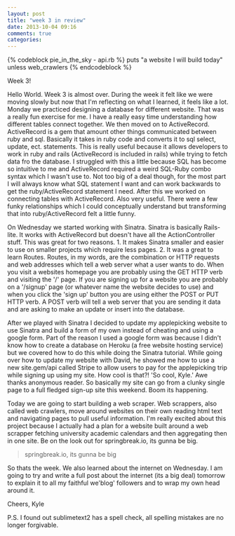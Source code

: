 ```yaml
---
layout: post
title: "week 3 in review"
date: 2013-10-04 09:16
comments: true
categories:
---
```


{% codeblock pie_in_the_sky - api.rb %}
puts "a website I will build today" unless web_crawlers
{% endcodeblock %}

Week 3!

Hello World. Week 3 is almost over. During the week it felt like we were moving slowly but now that I'm reflecting on what I learned, it feels like a lot. Monday we practiced designing a database for different website. That was a really fun exercise for me. I have a really easy time understanding how different tables connect together. We then moved on to ActiveRecord. ActiveRecord is a gem that amount other things communicated between ruby and sql. Basically it takes in ruby code and converts it to sql select, update, ect. statements. This is really useful because it allows developers to work in ruby and rails (ActiveRecord is included in rails) while trying to fetch data fro the database. I struggled with this a little because SQL has become so intuitive to me and ActiveRecord required a weird SQL-Ruby combo syntax which I wasn't use to. Not too big of a deal though, for the most part I will always know what SQL statement I want and can work backwards to get the ruby/ActiveRecord statement I need. After this we worked on connecting tables with ActiveRecord. Also very useful. There were a few funky relationships which I could conceptually understand but transforming that into ruby/ActiveRecord felt a little funny.

On Wednesday we started working with Sinatra. Sinatra is basically Rails-lite. It works with ActiveRecord but doesn't have all the ActionController stuff. This was great for two reasons. 1. It makes Sinatra smaller and easier to use on smaller projects which require less pages. 2. It was a great to learn Routes.
Routes, in my words, are the combination or HTTP requests and web addresses which tell a web server what a user wants to do. When you visit a websites homepage you are probably using the GET HTTP verb and visiting the '/' page. If you are signing up for a website you are probably on a '/signup' page (or whatever name the website decides to use) and when you click the 'sign up' button you are using either the POST or PUT HTTP verb. A POST verb will tell a web server that you are sending it data and are asking to make an update or insert into the database.

After we played with Sinatra I decided to update my applepicking website to use Sinatra and build a form of my own instead of cheating and using a google form. Part of the reason I used a google form was because I didn't know how to create a database on Heroku (a free website hosting service) but we covered how to do this while doing the Sinatra tutorial. While going over how to update my website with David, he showed me how to use a new site.gem/api called Stripe to allow users to pay for the applepicking trip while signing up using my site. How cool is that?! 'So cool, Kyle.' Awe thanks anonymous reader. So basically my site can go from a clunky single page to a full fledged sign-up site this weekend. Boom its happening.

Today we are going to start building a web scraper. Web scrappers, also called web crawlers, move around websites on their own reading html text and navigating pages to pull useful information. I'm really excited about this project because I actually had a plan for a website built around a web scrapper fetching university academic calendars and then aggregating then in one site. Be on the look out for springbreak.io, its gunna be big.

> springbreak.io, its gunna be big

So thats the week. We also learned about the internet on Wednesday. I am going to try and write a full post about the internet (its a big deal) tomorrow to explain it to all my faithful we'blog' followers and to wrap my own head around it.

Cheers,
Kyle

P.S. I found out sublimetext2 has a spell check, all spelling mistakes are no longer forgivable.
